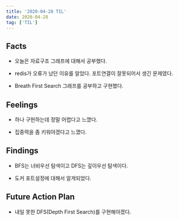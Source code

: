 ```yaml
---
title: '2020-04-28 TIL'
date: 2020-04-28
tag: ['TIL']
---
```


## Facts

- 오늘은 자료구조 그래프에 대해서 공부했다.

- redis가 오류가 났던 이유를 알았다. 포트연결이 잘못되어서 생긴 문제였다.

- Breath First Search 그래프를 공부하고 구현했다.

## Feelings

- 하나 구현하는데 정말 어렵다고 느꼈다.

- 집중력을 좀 키워야겠다고 느꼈다.

## Findings

- BFS는 너비우선 탐색이고 DFS는 깊이우선 탐색이다.

- 도커 포트설정에 대해서 알게되었다.

## Future Action Plan

- 내일 못한 DFS(Depth First Search)를 구현해야겠다.
